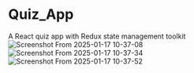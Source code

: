 # Quiz_App
A React quiz app with Redux state management toolkit
![Screenshot From 2025-01-17 10-37-08](https://github.com/user-attachments/assets/04b45268-dd39-4cf6-b28e-d33da94a12e4)
![Screenshot From 2025-01-17 10-37-34](https://github.com/user-attachments/assets/7cb63fca-16ec-452d-8114-5514b2ceb8da)
![Screenshot From 2025-01-17 10-37-52](https://github.com/user-attachments/assets/d94efe2a-7619-4a19-891a-48b07067da6b)
